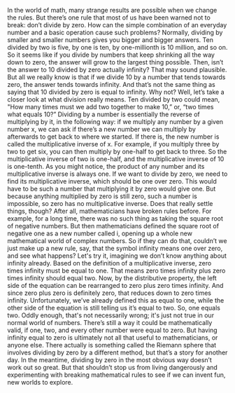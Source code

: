 In the world of math, many strange results are possible  when we change the rules. But there’s one rule that most of us  have been warned not to break: don’t divide by zero. How can the simple combination  of an everyday number and a basic operation  cause such problems? Normally, dividing by smaller  and smaller numbers gives you bigger and bigger answers. Ten divided by two is five, by one is ten, by one-millionth is 10 million, and so on. So it seems like if you divide by numbers that keep shrinking  all the way down to zero, the answer will grow  to the largest thing possible. Then, isn’t the answer to 10  divided by zero actually infinity? That may sound plausible. But all we really know is  that if we divide 10 by a number that tends towards zero, the answer tends towards infinity. And that’s not the same thing as saying that 10 divided by zero is equal to infinity. Why not? Well, let’s take a closer look  at what division really means. Ten divided by two could mean, "How many times must  we add two together to make 10,” or, “two times what equals 10?” Dividing by a number is essentially  the reverse of multiplying by it, in the following way: if we multiply any number  by a given number x, we can ask if there’s a new number  we can multiply by afterwards to get back to where we started. If there is, the new number is called  the multiplicative inverse of x. For example, if you multiply  three by two to get six, you can then multiply  by one-half to get back to three. So the multiplicative inverse  of two is one-half, and the multiplicative inverse  of 10 is one-tenth. As you might notice, the product of any number and its multiplicative inverse is always one. If we want to divide by zero, we need to find  its multiplicative inverse, which should be one over zero. This would have to be such a number that multiplying it by zero would give one. But because anything multiplied by zero is still zero, such a number is impossible, so zero has no multiplicative inverse. Does that really settle things, though? After all, mathematicians  have broken rules before. For example, for a long time, there was no such thing as taking  the square root of negative numbers. But then mathematicians defined  the square root of negative one as a new number called i, opening up a whole new mathematical world of complex numbers. So if they can do that, couldn’t we just make up a new rule, say, that the symbol infinity  means one over zero, and see what happens? Let's try it, imagining we don’t know  anything about infinity already. Based on the definition  of a multiplicative inverse, zero times infinity must be equal to one. That means zero times infinity plus zero times infinity should equal two. Now, by the distributive property, the left side of the equation  can be rearranged to zero plus zero times infinity. And since zero plus zero  is definitely zero, that reduces down to zero times infinity. Unfortunately, we’ve already defined  this as equal to one, while the other side of the equation  is still telling us it’s equal to two. So, one equals two. Oddly enough,  that's not necessarily wrong; it's just not true  in our normal world of numbers. There’s still a way it could be mathematically valid, if one, two, and every other number  were equal to zero. But having infinity equal to zero is ultimately not all that useful  to mathematicians, or anyone else. There actually is something called  the Riemann sphere that involves dividing by zero  by a different method, but that’s a story for another day. In the meantime, dividing by zero  in the most obvious way doesn’t work out so great. But that shouldn’t stop us  from living dangerously and experimenting  with breaking mathematical rules to see if we can invent  fun, new worlds to explore. 